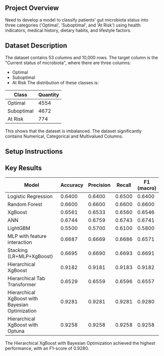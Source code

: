 ## Project Overview
Need to develop a model to classify patients' gut microbiota status into three categories ('Optimal', 'Suboptimal', and 'At Risk') using health indicators, medical history, dietary habits, and lifestyle factors.

## Dataset Description
The dataset contains 53 columns and 10,000 rows. The target column is the "Current status of microbiota", where there are three columns:
- Optimal
- Suboptimal
- At Risk
The distribution of these classes is:

| Class | Quantity |
|-------|----------|
| Optimal     | 4554      |
| Suboptimal    | 4672      |
| At Risk     | 774       |

This shows that the dataset is imbalanced. The dataset significantly contains Numerical, Categorical and Multivalued Columns.
## Setup Instructions

## Key Results
| Model                                    | Accuracy | Precision | Recall | F1 (macro) |
|------------------------------------------|----------|-----------|--------|------------|
| Logistic Regression                      | 0.6400   | 0.6400    | 0.6500 | 0.6400     |
| Random Forest                            | 0.6600   | 0.6600    | 0.6600 | 0.6600     |
| XgBoost                                  | 0.6561   | 0.6533    | 0.6560 | 0.6546     |
| ANN                                      | 0.6744   | 0.6759    | 0.6743 | 0.6741     |
| LightGBM                                 | 0.5500   | 0.5700    | 0.6100 | 0.5800     |
| MLP with feature interaction             | 0.6687   | 0.6669    | 0.6686 | 0.6571     |
| Stacking (LR+MLP+XgBoost)                | 0.6695   | 0.6690    | 0.6693 | 0.6691     |
| Hierarchical XgBoost                     | 0.9182   | 0.9181    | 0.9183 | 0.9182     |
| Hierarchical Tab Transformer             | 0.6529   | 0.6559    | 0.6596 | 0.6557     |
| Hierarchical XgBoost with Bayesian Optimization | 0.9281   | 0.9281    | 0.9281 | 0.9280     |
| Hierarchical XgBoost with Optuna         | 0.9258   | 0.9258    | 0.9258 | 0.9258     |

The Hierarchical XgBoost with Bayesian Optimization achieved the highest performance, with an F1-score of 0.9280.
